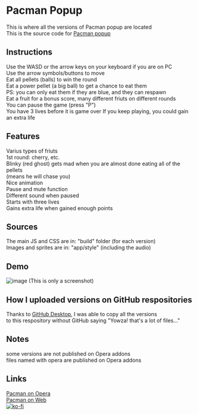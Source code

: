 # Pacman Popup
This is where all the versions of Pacman popup are located
<br>This is the source code for [Pacman popup](https://addons.opera.com/en/extensions/details/pacman/)
## Instructions
Use the WASD or the arrow keys on your keyboard if you are on PC
<br>Use the arrow symbols/buttons to move
<br>Eat all pellets (balls) to win the round
<br>Eat a power pellet (a big ball) to get a chance to eat them
<br>PS: you can only eat them if they are blue, and they can respawn
<br>Eat a fruit for a bonus score, many different friuts on different rounds
<br>You can pause the game (press "P")
<br>You have 3 lives before it is game over
If you keep playing, you could gain an extra life
## Features
Varius types of friuts
<br>1st round: cherry, etc.
<br>Blinky (red ghost) gets mad when you are almost done eating all of the pellets
<br>(means he will chase you)
<br>Nice animation
<br>Pause and mute function
<br>Different sound when paused
<br>Starts with three lives
<br>Gains extra life when gained enough points
## Sources
The main JS and CSS are in: "build" folder (for each version)
<br>Images and sprites are in: "app/style" (including the audio)
## Demo
![image](https://user-images.githubusercontent.com/92959844/152116177-db47109e-2ed5-4891-aa21-754b2196c6b3.png)
(This is only a screenshot)
## How I uploaded versions on GitHub respositories
Thanks to [GitHub Desktop](https://desktop.github.com), I was able to copy all the versions
<br>to this respository without GitHub saying "Yowza! that's a lot of files..."
## Notes
some versions are not published on Opera addons
<br>files named with opera are published on Opera addons
## Links
[Pacman on Opera](https://addons.opera.com/en/extensions/details/pacman/)
<br>[Pacman on Web](https://github.com/NicerWritter27/web-pacman)
<br>[![ko-fi](https://ko-fi.com/img/githubbutton_sm.svg)](https://ko-fi.com/U7U474RHW)
